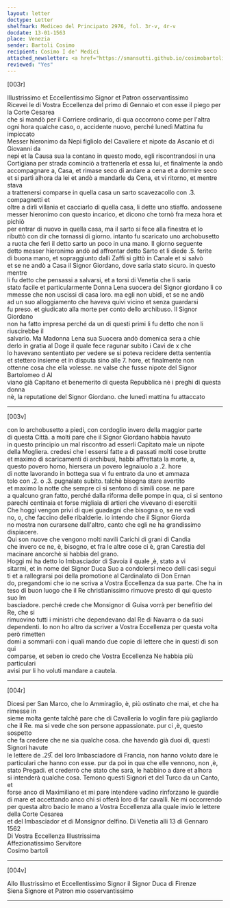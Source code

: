 ```yaml
---
layout: letter
doctype: Letter
shelfmark: Mediceo del Principato 2976, fol. 3r-v, 4r-v
docdate: 13-01-1563
place: Venezia
sender: Bartoli Cosimo
recipient: Cosimo I de' Medici
attached_newsletter: <a href="https://smansutti.github.io/cosimobartoli/texts/3079_001/">3079_001</a>
reviewed: "Yes"
---
```


[003r]  
  
  
 Illustrissimo et Eccellentissimo Signor et Patron osservantissimo  
Ricevei le di Vostra Eccellenza del primo di Gennaio et con esse il piego per la Corte Cesarea  
che si mandò per il Corriere ordinario, di qua occorrono come per l'altra  
ogni hora qualche caso, o, accidente nuovo, perché lunedì Mattina fu impiccato  
Messer hieronimo da Nepi figliolo del Cavaliere et nipote da Ascanio et di Giovanni da  
nepi et la Causa sua la contano in questo modo, egli riscontrandosi in una  
Cortigiana per strada cominciò a trattenerla et essa lui, et finalmente la andò  
accompagnare a, Casa, et rimase seco di andare a cena et a dormire seco  
et si partì alhora da lei et andò a mandarle da Cena, et vi ritorno, et mentre stava  
a trattenersi comparse in quella casa un sarto scavezacollo con .3. compagnetti et  
oltre a dirli villania et cacciarlo di quella casa, li dette uno stiaffo. andossene  
messer hieronimo con questo incarico, et dicono che tornò fra meza hora et pichiò  
per entrar di nuovo in quella casa, ma il sarto si fece alla finestra et lo  
ributtò con dir che tornassi di giorno. intanto fu scaricato uno archobusetto  
a ruota che ferì il detto sarto un poco in una mano. Il giorno seguente  
detto messer hieronimo andò ad affrontar detto Sarto et li diede .5. ferite  
di buona mano, et sopraggiunto dalli Zaffi si gittò in Canale et si salvò  
et se ne andò a Casa il Signor Giordano, dove saria stato sicuro. in questo mentre  
li fu detto che pensassi a salvarsi, et a torsi di Venetia che li saria  
stato facile et particularmente Donna Lena suocera del Signor giordano li co  
mmesse che non uscissi di casa loro. ma egli non ubidì, et se ne andò  
ad un suo alloggiamento che haveva quivi vicino et senza guardarsi  
fu preso. et giudicato alla morte per conto dello archibuso. Il Signor Giordano  
non ha fatto impresa perché da un di questi primi li fu detto che non li riuscirebbe il  
salvarlo. Ma Madonna Lena sua Suocera andò domenica sera a chie  
derlo in gratia al Doge il quale fece ragunar subito i Cavi de x che  
lo havevano sententiato per vedere se si poteva recidere detta sententia  
et stettero insieme et in disputa sino alle 7. hore, et finalmente non  
ottenne cosa che ella volesse. ne valse che fusse nipote del Signor Bartolomeo d Al  
viano già Capitano et benemerito di questa Repubblica nè i preghi di questa donna  
nè, la reputatione del Signor Giordano. che lunedì mattina fu attaccato  
  
---  

[003v]  
  
  
con lo archobusetto a piedi, con cordoglio invero della maggior parte  
di questa Città. a molti pare che il Signor Giordano habbia havuto  
in questo principio un mal riscontro ad esserli Capitato male un nipote  
della Mogliera. credesi che l essersi fatte a dì passati molti cose brutte  
et maximo di scaricamenti di archibusi, habbi affrettata la morte, a,  
questo povero homo, hiersera un povero legnaiuolo a .2. hore  
di notte lavorando in bottega sua vi fu entrato da uno et ammaza  
tolo con .2. o .3. pugnalate subito. talchè bisogna stare avertito  
et maximo la notte che sempre ci si sentono di simili cose. ne pare  
a qualcuno gran fatto, perché dalla riforma delle pompe in qua, ci si sentono  
parechi centinaia et forse migliaia di artieri che vivevano di esercitii  
Che hoggi vengon privi di quei guadagni che bisogna o, se ne vadi  
no, o, che faccino delle ribalderie. io intendo che il Signor Giorda  
no mostra non curarsene dall'altro, canto che egli ne ha grandissimo  
dispiacere.  
Qui son nuove che vengono molti navili Carichi di grani di Candia  
che invero ce ne, è, bisogno, et fra le altre cose ci è, gran Carestia del  
macinare ancorchè si habbia del grano.  
Hoggi mi ha detto lo Imbasciador di Savoia il quale ,è, stato a vi  
sitarmi, et in nome del Signor Duca Suo a condolersi meco delli casi segui  
ti et a rallegrarsi poi della promotione al Cardinalato di Don Ernan  
do, pregandomi che io ne scriva a Vostra Eccellenza da sua parte. Che ha in  
teso di buon luogo che il Re christianissimo rimuove presto di qui questo suo Im  
basciadore. perché crede che Monsignor di Guisa vorrà per benefitio del Re, che si  
rimuovino tutti i ministri che dependevano dal Re di Navarra o da suoi  
dependenti. Io non ho altro da scriver a Vostra Eccellenza per questa volta però rimetten  
domi a sommarii con i quali mando due copie di lettere che in questi dì son qui  
comparse, et seben io credo che Vostra Eccellenza Ne habbia più particulari  
avisi pur li ho voluti mandare a cautela.  
  
---  

[004r]  
  
  
Dicesi per San Marco, che lo Ammiraglio, è, più ostinato che mai, et che ha rimesse in  
sieme molta gente talchè pare che di Cavalleria lo voglin fare più gagliardo  
che il Re. ma si vede che son persone appassionate. pur ci ,è, questo sospetto  
che fa credere che ne sia qualche cosa. che havendo già duoi dì, questi Signori havute  
le lettere de .29̅. del loro Imbasciadore di Francia, non hanno voluto dare le  
particulari che hanno con esse. pur da poi in qua che elle vennono, non ,è,  
stato Pregadi. et crederrò che stato che sarà, le habbino a dare et alhora  
si intenderà qualche cosa. Temono questi Signori et del Turco da un Canto, et  
forse anco di Maximiliano et mi pare intendere vadino rinforzano le guardie  
di mare et accettando anco chi si offerà loro di far cavalli. Ne mi occorrendo  
per questa altro bacio le mano a Vostra Eccellenza alla quale invio le lettere della Corte Cesarea  
et del Imbasciador et di Monsignor delfino. Di Venetia alli 13 di Gennaro 1562  
Di Vostra Eccellenza Illustrissima  
Affezionatissimo Servitore  
Cosimo bartoli  
  
---  

[004v]  
  
  
Allo Illustrissimo et Eccellentissimo Signor il Signor Duca di Firenze  
Siena Signore et Patron mio osservantissimo  
  
---  

